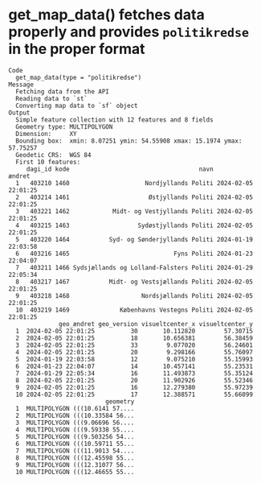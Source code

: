 # get_map_data() fetches data properly and provides `politikredse` in the proper format

    Code
      get_map_data(type = "politikredse")
    Message
      Fetching data from the API
      Reading data to `st`
      Converting map data to `sf` object
    Output
      Simple feature collection with 12 features and 8 fields
      Geometry type: MULTIPOLYGON
      Dimension:     XY
      Bounding box:  xmin: 8.07251 ymin: 54.55908 xmax: 15.1974 ymax: 57.75257
      Geodetic CRS:  WGS 84
      First 10 features:
         dagi_id kode                                    navn              ændret
      1   403210 1460                     Nordjyllands Politi 2024-02-05 22:01:25
      2   403214 1461                      Østjyllands Politi 2024-02-05 22:01:25
      3   403221 1462            Midt- og Vestjyllands Politi 2024-02-05 22:01:25
      4   403215 1463                   Sydøstjyllands Politi 2024-02-05 22:01:25
      5   403220 1464           Syd- og Sønderjyllands Politi 2024-01-19 22:03:58
      6   403216 1465                             Fyns Politi 2024-01-23 22:04:07
      7   403211 1466 Sydsjællands og Lolland-Falsters Politi 2024-01-29 22:05:34
      8   403217 1467           Midt- og Vestsjællands Politi 2024-02-05 22:01:25
      9   403218 1468                    Nordsjællands Politi 2024-02-05 22:01:25
      10  403219 1469              Københavns Vestegns Politi 2024-02-05 22:01:25
                  geo_ændret geo_version visueltcenter_x visueltcenter_y
      1  2024-02-05 22:01:25          30       10.112820        57.30715
      2  2024-02-05 22:01:25          18       10.656381        56.38459
      3  2024-02-05 22:01:25          33        9.077020        56.24601
      4  2024-02-05 22:01:25          20        9.298166        55.76097
      5  2024-01-19 22:03:58          12        9.075210        55.15993
      6  2024-01-23 22:04:07          14       10.457141        55.23531
      7  2024-01-29 22:05:34          16       11.493873        55.35124
      8  2024-02-05 22:01:25          20       11.902926        55.52346
      9  2024-02-05 22:01:25          16       12.279380        55.97239
      10 2024-02-05 22:01:25          17       12.388571        55.66099
                               geometry
      1  MULTIPOLYGON (((10.6141 57....
      2  MULTIPOLYGON (((10.33584 56...
      3  MULTIPOLYGON (((9.06696 56....
      4  MULTIPOLYGON (((9.59338 55....
      5  MULTIPOLYGON (((9.503256 54...
      6  MULTIPOLYGON (((10.59711 55...
      7  MULTIPOLYGON (((11.9013 54....
      8  MULTIPOLYGON (((12.45598 55...
      9  MULTIPOLYGON (((12.31077 56...
      10 MULTIPOLYGON (((12.46655 55...

